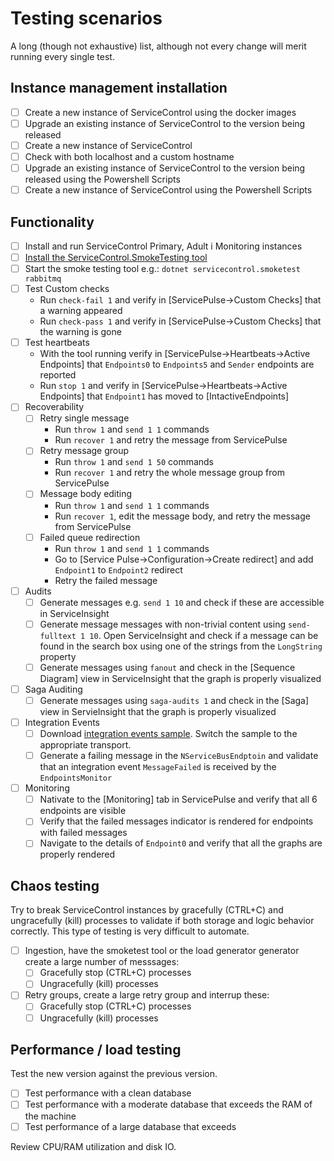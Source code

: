 # Testing scenarios

A long (though not exhaustive) list, although not every change will merit running every single test.

## Instance management installation

- [ ] Create a new instance of ServiceControl using the docker images
- [ ] Upgrade an existing instance of ServiceControl to the version being released
- [ ] Create a new instance of ServiceControl
- [ ] Check with both localhost and a custom hostname
- [ ] Upgrade an existing instance of ServiceControl to the version being released using the Powershell Scripts
- [ ] Create a new instance of ServiceControl using the Powershell Scripts

## Functionality

- [ ] Install and run ServiceControl Primary, Adult i Monitoring instances
- [ ] [Install the ServiceControl.SmokeTesting tool](https://github.com/Particular/ServiceControl.SmokeTest#installing)
- [ ] Start the smoke testing tool e.g.: `dotnet servicecontrol.smoketest rabbitmq`
- [ ] Test Custom checks
   - Run `check-fail 1` and verify in [ServicePulse->Custom Checks] that a warning appeared
   - Run `check-pass 1` and verify in [ServicePulse->Custom Checks] that the warning is gone
- [ ] Test heartbeats
   - With the tool running verify in [ServicePulse->Heartbeats->Active Endpoints] that `Endpoints0` to `Endpoints5` and `Sender` endpoints are reported
   - Run `stop 1` and verify in [ServicePulse->Heartbeats->Active Endpoints] that `Endpoint1` has moved to [IntactiveEndpoints]
- [ ] Recoverability
   - [ ] Retry single message 
      - Run `throw 1` and `send 1 1` commands
      - Run `recover 1` and retry the message from ServicePulse
   - [ ] Retry message group
      - Run `throw 1` and `send 1 50` commands
      - Run `recover 1` and retry the whole message group from ServicePulse
   - [ ] Message body editing
      - Run `throw 1` and `send 1 1` commands
      - Run `recover 1`, edit the message body, and retry the message from ServicePulse
   - [ ] Failed queue redirection
      - Run `throw 1` and `send 1 1` commands
      - Go to [Service Pulse->Configuration->Create redirect] and add `Endpoint1` to `Endpoint2` redirect
      - Retry the failed message
- [ ] Audits
   - [ ] Generate messages e.g. `send 1 10` and check if these are accessible in ServiceInsight
   - [ ] Generate message messages with non-trivial content using `send-fulltext 1 10`. Open ServiceInsight and check if a message can be found in the search box using one of the strings from the `LongString` property
   - [ ] Generate messages using `fanout` and check in the [Sequence Diagram] view in ServiceInsight that the graph is properly visualized
- [ ] Saga Auditing
   - [ ] Generate messages using `saga-audits 1` and check in the [Saga] view in ServieInsight that the graph is properly visualized
- [ ] Integration Events
   - [ ] Download [integration events sample](https://docs.particular.net/samples/servicecontrol/events-subscription/). Switch the sample to the appropriate transport. 
   - [ ] Generate a failing message in the `NServiceBusEndptoin` and validate that an integration event `MessageFailed` is received by the `EndpointsMonitor` 
- [ ] Monitoring
   - [ ] Nativate to the [Monitoring] tab in ServicePulse and verify that all 6 endpoints are visible
   - [ ] Verify that the failed messages indicator is rendered for endpoints with failed messages
   - [ ] Navigate to the details of `Endpoint0` and verify that all the graphs are properly rendered  

## Chaos testing

Try to break ServiceControl instances by gracefully (CTRL+C) and ungracefully (kill) processes to validate if both storage and logic behavior correctly. This type of testing is very difficult to automate.

- [ ] Ingestion, have the smoketest tool or the load generator generator create a large number of messsages:
  - [ ] Gracefully stop (CTRL+C) processes
  - [ ] Ungracefully (kill)  processes
- [ ] Retry groups, create a large retry group and interrup these:
  - [ ] Gracefully stop (CTRL+C) processes
  - [ ] Ungracefully (kill)  processes

## Performance / load testing

Test the new version against the previous version.

- [ ] Test performance with a clean database
- [ ] Test performance with a moderate database that exceeds the RAM of the machine
- [ ] Test performance of a large database that exceeds

Review CPU/RAM utilization and disk IO.

